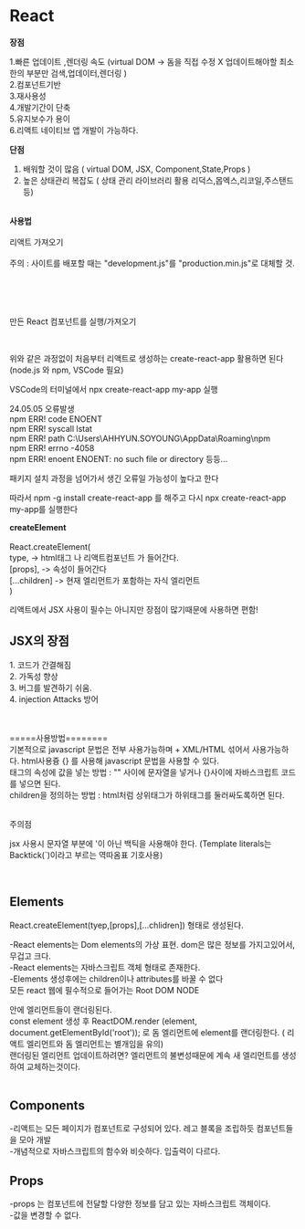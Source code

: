 # React

<b>장점</b>  <br>

1.빠른 업데이트 ,렌더링 속도 (virtual DOM -> 돔을 직접 수정 X 업데이트해야할 최소한의 부분만 검색,업데이터,렌더링 ) <br>
2.컴포넌트기반 <br>
3.재사용성 <br> 
4.개발기간이 단축 <br>
5.유지보수가 용이 <br>
6.리액트 네이티브 앱 개발이 가능하다. <br>

<b>단점</b> <br>

1. 배워할 것이 많음 ( virtual DOM, JSX, Component,State,Props ) <br>
2. 높은 상태관리 복잡도 ( 상태 관리 라이브러리 활용 리덕스,몹엑스,리코일,주스탠드 등) <br>
<br>
<b>사용법</b> <br><br>
리액트 가져오기 <br> <br>
주의 : 사이트를 배포할 때는 "development.js"를 "production.min.js"로 대체할 것. <br><br>
<script src="https://unpkg.com/react@18/umd/react.development.js" crossorigin></script>  <br>
<script src="https://unpkg.com/react-dom@18/umd/react-dom.development.js" crossorigin></script> <br><br>

만든 React 컴포넌트를 실행/가져오기 <br>
<script src="내가 만든 컴포넌트.js"></script> <br>

위와 같은 과정없이 처음부터 리액트로 생성하는 create-react-app 활용하면 된다 <br>
(node.js 와 npm, VSCode 필요) <br>

VSCode의 터미널에서 npx create-react-app my-app 실행 <br>

24.05.05 오류발생 <br>
npm ERR! code ENOENT <br>
npm ERR! syscall lstat <br>
npm ERR! path C:\Users\AHHYUN.SOYOUNG\AppData\Roaming\npm <br>
npm ERR! errno -4058 <br>
npm ERR! enoent ENOENT: no such file or directory 등등... <br>

패키지 설치 과정을 넘어가서 생긴 오류일 가능성이 높다고 한다 <br>

따라서 npm -g install create-react-app 를 해주고 다시 npx create-react-app my-app를 실행한다 <br>

<b>createElement</b> <br><br>
React.createElement( <br>
  type, -> html태그 나 리액트컴포넌트 가 들어간다. <br>
  [props], -> 속성이 들어간다 <br>
  [...children] -> 현재 엘리먼트가 포함하는 자식 엘리먼트<br>
  ) <br>


  

  리액트에서 JSX 사용이 필수는 아니지만 장점이 많기때문에 사용하면 편함! <br>

<h2> JSX의 장점 </h2> 
1. 코드가 간결해짐 <br>
2. 가독성 향상 <br>
3. 버그를 발견하기 쉬움. <br>
4. injection Attacks 방어 <br>
<br>
<br>

=====사용방법======== <br>
기본적으로 javascript 문법은 전부 사용가능하며 + XML/HTML 섞어서 사용가능하다. html사용즁 {} 를 사용해 javascript 문법을 사용할 수 있다. <br>
태그의 속성에 값을 넣는 방법 : "" 사이에 문자열을 넣거나 {}사이에 자바스크립트 코드를 넣으면 된다. <br>
children을 정의하는 방법 : html처럼 상위태그가 하위태그를 둘러싸도록하면 된다.

<br> 주의점 <br>

  jsx 사용시 문자열 부분에 '이 아닌 백틱을 사용해야 한다. (Template literals는 Backtick(`)이라고 부르는 역따옴표 기호사용)

<br>

<h2> Elements </h2>

React.createElement(tyep,[props],[...chlidren]) 형태로 생성된다. <br>

-React elements는 Dom elements의 가상 표현. dom은 많은 정보를 가지고있어서, 무겁고 크다. <br>
-React elements는 자바스크립트 객체 형태로 존재한다. <br>
-Elements 생성후에는 children이나 attributes를 바꿀 수 없다  <br>
모든 react 웹에 필수적으로 들어가는 Root DOM NODE <div id="root"></div> 안에 엘리먼트들이 랜더링된다.  <br>
const element 생성 후 ReactDOM.render (element, document.getElementById('root')); 로 돔 엘리먼트에 element를 랜더링한다. ( 리액트 엘리먼트와 돔 엘리먼트는 별개임을 유의)  <br>
랜더링된 엘리먼트 업데이트하려면? 엘리먼트의 불변성때문에 계속 새 엘리먼트를 생성하여 교체하는것이다.  <br>
<br>

<h2> Components </h2> 
-리액트는 모든 페이지가 컴포넌트로 구성되어 있다. 레고 블록을 조립하듯 컴포넌트들을 모아 개발 <br>
-개념적으로 자바스크립트의 함수와 비슷하다. 입출력이 다르다. <br>


<h2> Props </h2> 
-props 는 컴포넌트에 전달할 다양한 정보를 담고 있는 자바스크립트 객체이다. <br>
-값을 변경할 수 없다.







